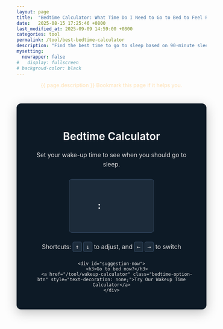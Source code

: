 ```yaml
---
layout: page
title:  "Bedtime Calculator: What Time Do I Need to Go to Bed to Feel Refreshed?"
date:   2025-08-15 17:25:46 +0800
last_modified_at: 2025-09-09 14:59:00 +0800
categories: tool
permalink: /tool/best-bedtime-calculator
description: "Find the best time to go to sleep based on 90-minute sleep cycles. It can help you wake up feeling refreshed and energetic."
mysetting:
  nowrapper: false
#   display: fullscreen
# backgroud-color: black
---
```



<p style="text-align:center;color:#FFE0B2">{{ page.description }} Bookmark this page if it helps you.</p>
<!-- <p class="bookmark-hint">Like this tool? Press <span id="bookmark-keys"></span> to bookmark it for later.</p> -->
<style>
    #sleep-calculator-container {
        font-family: -apple-system, BlinkMacSystemFont, "Segoe UI", Roboto, Helvetica, Arial, sans-serif;
        max-width: 500px;
        margin: 40px auto;
        padding: 30px;
        border-radius: 12px;
        box-shadow: 0 8px 30px rgba(0,0,0,0.25);
        background: #0d1a26;
        color: #e0e0e0;
        text-align: center;
    }
    #sleep-calculator-container h1 {
        color: #ffffff;
        font-weight: 600;
        margin-bottom: 20px;
    }
    #sleep-calculator-container p {
        color: #e0e0e0;
        font-size: 16px;
        line-height: 1.6;
        margin-bottom: 25px;
    }
    #controls {
        display: flex;
        justify-content: center;
        align-items: center;
        gap: 15px;
        margin-bottom: 25px;
    }
    .custom-time-picker {
        display: flex;
        align-items: center;
        gap: 5px;
        padding: 10px;
        border-radius: 8px;
        background-color: #1c2b3a;
        border: 1px solid #3a506b;
        height: 120px;
    }
    .time-picker-separator {
        font-size: 24px;
        font-weight: bold;
        color: #ffffff;
    }
    .time-scroller {
        height: 100%;
        width: 60px;
        overflow: hidden;
        position: relative;
        cursor: ns-resize;
    }
    .scroller-list {
        text-align: center;
        position: absolute;
        top: 0;
        left: 0;
        width: 100%;
        transition: transform 0.15s ease-out;
    }
    .scroller-item {
        height: 40px;
        line-height: 40px;
        font-size: 18px;
        color: #8492a6;
        transition: all 0.2s;
    }
    .scroller-item.active {
        color: #00c7b4;
        font-weight: 600;
        font-size: 22px;
    }
    .scroller-overlay {
        position: absolute;
        top: 0;
        left: 0;
        width: 100%;
        height: 100%;
        background: linear-gradient(to bottom, #1c2b3a 0%, rgba(28,43,58,0) 40%, rgba(28,43,58,0) 60%, #1c2b3a 100%);
        pointer-events: none;
    }
    .scroller-selection {
        position: absolute;
        top: 50%;
        left: 0;
        width: 100%;
        height: 40px;
        transform: translateY(-50%);
        border-top: 1px solid #00c7b4;
        border-bottom: 1px solid #00c7b4;
        pointer-events: none;
    }
    .keyboard-hint {
        font-size: 14px;
        color: #8492a6;
        margin-top: 15px;
        text-align: center;
    }
    .keyboard-hint kbd {
        background-color: #1c2b3a;
        color: #e0e0e0;
        padding: 3px 6px;
        border-radius: 4px;
        font-family: monospace;
        border: 1px solid #3a506b;
    }
    #results-container {
        margin-top: 20px;
    }
    #results-title {
        font-size: 18px;
        font-weight: 500;
        color: #ffffff;
        margin-bottom: 15px;
    }
    #bedtime-options {
        display: flex;
        flex-wrap: wrap;
        justify-content: center;
        gap: 12px;
    }
    .bedtime {
        background-color: #00c7b4;
        color: #0d1a26;
        padding: 6px 12px;
        border-radius: 20px;
        font-size: 16px;
        font-weight: 600;
        display: flex;
        flex-direction: column;
        align-items: center;
        min-width: 100px;
    }
    .duration-annotation {
        font-size: 12px;
        color: #1c2b3a;
        margin-top: 2px;
        font-weight: 500;
    }
    #suggestion-now {
        margin-top: 10px;
        padding: 20px;
        border-radius: 8px;
    }
    #suggestion-now h3 {
        color: #00c7b4;
        font-weight: 600;
        margin-bottom: 20px;
        font-size: 18px;
    }
    #suggestion-now p {
        font-size: 15px;
        margin-bottom: 15px;
    }
    .btn {
        background-color: #00c7b4;
        color: #0d1a26;
        border: none;
        padding: 12px 24px;
        border-radius: 25px;
        font-size: 16px;
        font-weight: 600;
        cursor: pointer;
        transition: background-color 0.2s;
        margin-top: 15px;
        display: inline-block;
    }
    .btn:hover {
        background-color: #00a896;
    }

    .bedtime-option-btn {
        background-color: #1c2b3a;
        color: #00c7b4;
        border: 1px solid #00c7b4;
        padding: 10px 15px;
        border-radius: 20px;
        font-size: 14px;
        font-weight: 600;
        cursor: pointer;
        transition: all 0.2s;
    }
    .bedtime-option-btn:hover, .bedtime-option-btn.active {
        background-color: #00c7b4;
        color: #0d1a26;
    }
    
</style>

<div id="sleep-calculator-container">
    <h1>Bedtime Calculator</h1>
    <p>Set your wake-up time to see when you should go to sleep.</p>
    <div id="controls">
        <div class="custom-time-picker">
            <div class="time-scroller" id="hour-scroller"></div>
            <span class="time-picker-separator">:</span>
            <div class="time-scroller" id="minute-scroller"></div>
            <div class="time-scroller" id="ampm-scroller"></div>
        </div>
    </div>
    <p class="keyboard-hint">Shortcuts:  <kbd>↑</kbd> <kbd>↓</kbd> to adjust, and <kbd>←</kbd> <kbd>→</kbd> to switch</p>
    <div id="results-container" style="display: none;">
        <h3 id="results-title">To wake up refreshed at <span id="wake-up-time"></span>, try to fall asleep at one of these times: <small style="font-weight: normal;">(Includes 15 mins to fall asleep & 90-min sleep cycles)</small></h3>
        <div id="bedtime-options"></div>
                                <div style="background-color: #1c2b3a; border-left: 5px solid #00c7b4; padding: 15px; margin: 20px 0 0 0; border-radius: 4px; color: #e0e0e0; font-size: 15px; text-align: left;">
          <p style="margin: 0 0 10px 0; font-weight: bold;"><span style="color: #ff6b6b;">❤</span> British Heart Foundation Advice: <a href="https://www.bhf.org.uk/informationsupport/heart-matters-magazine/news/behind-the-headlines/sleep-time-and-heart-disease" target="_blank" style="color: #8492a6; text-decoration: none; font-size: 12px;">(read more)</a></p>
          <ul style="margin: 0; padding-left: 0; list-style-type: none;">
            <li style="margin-bottom: 10px; padding-left: 20px; position: relative;">
              <span style="position: absolute; left: 0; color: #00c7b4;">✔</span>
              Sleep between <strong>10pm-11pm</strong> for a healthier heart.
            </li>
            <li style="padding-left: 20px; position: relative;">
              <span style="position: absolute; left: 0; color: #00c7b4;">✔</span>
              Most adults should aim for <strong>7 to 9 hours</strong> of sleep per night.
            </li>
          </ul>
        </div>
    </div>
    
    <div id="suggestion-now">
        <h3>Go to bed now?</h3>
        <a href="/tool/wakeup-calculator" class="bedtime-option-btn" style="text-decoration: none;">Try Our Wakeup Time Calculator</a>
    </div>
</div>

<script>
    function formatTime(date) {
        let hours = date.getHours();
        let minutes = date.getMinutes();
        const ampm = hours >= 12 ? 'PM' : 'AM';
        hours = hours % 12;
        hours = hours ? hours : 12; // the hour '0' should be '12'
        minutes = minutes < 10 ? '0' + minutes : minutes;
        return hours + ':' + minutes + ' ' + ampm;
    }

    function createScroller(containerId, items, prevScrollerId, nextScrollerId) {
        const container = document.getElementById(containerId);
        const list = document.createElement('div');
        list.className = 'scroller-list';
        
        const paddingItems = 1;
        for(let i=0; i<paddingItems; i++) {
            const el = document.createElement('div');
            el.className = 'scroller-item';
            list.appendChild(el);
        }

        items.forEach(item => {
            const el = document.createElement('div');
            el.className = 'scroller-item';
            el.textContent = item;
            list.appendChild(el);
        });

        for(let i=0; i<paddingItems; i++) {
            const el = document.createElement('div');
            el.className = 'scroller-item';
            list.appendChild(el);
        }

        container.appendChild(list);
        const overlay = document.createElement('div');
        overlay.className = 'scroller-overlay';
        container.appendChild(overlay);
        const selection = document.createElement('div');
        selection.className = 'scroller-selection';
        container.appendChild(selection);

        const itemHeight = 40;
        let currentIndex = 0;
        let realTranslateY = 0;

        function updateActive() {
            const listItems = list.children;
            for(let i=0; i<listItems.length; i++) {
                listItems[i].classList.remove('active');
            }
            listItems[currentIndex + paddingItems].classList.add('active');
            realTranslateY = -currentIndex * itemHeight;
            list.style.transition = 'transform 0.15s ease-out';
            list.style.transform = `translateY(${realTranslateY}px)`;
            calculateBedtimes();
        }

        let wheelingTimeout;
        container.addEventListener('wheel', e => {
            e.preventDefault();
            
            list.style.transition = 'none';
            realTranslateY -= e.deltaY * 0.5; // Adjust sensitivity

            const maxTranslateY = 0;
            const minTranslateY = -(items.length - 1) * itemHeight;
            realTranslateY = Math.max(minTranslateY, Math.min(maxTranslateY, realTranslateY));

            list.style.transform = `translateY(${realTranslateY}px)`;

            clearTimeout(wheelingTimeout);
            wheelingTimeout = setTimeout(() => {
                list.style.transition = 'transform 0.15s ease-out';
                currentIndex = Math.round(-realTranslateY / itemHeight);
                currentIndex = Math.max(0, Math.min(items.length - 1, currentIndex));
                updateActive();
            }, 150);
        });

        let isDragging = false;
        let startY;
        let startTranslateY;

        container.addEventListener('touchstart', e => {
            e.preventDefault();
            isDragging = true;
            startY = e.touches[0].clientY;
            startTranslateY = realTranslateY;
            list.style.transition = 'none';
        }, { passive: false });

        container.addEventListener('touchmove', e => {
            if (!isDragging) return;
            e.preventDefault();
            const deltaY = e.touches[0].clientY - startY;
            realTranslateY = startTranslateY + deltaY;
            
            const maxTranslateY = 0;
            const minTranslateY = -(items.length - 1) * itemHeight;
            realTranslateY = Math.max(minTranslateY, Math.min(maxTranslateY, realTranslateY));

            list.style.transform = `translateY(${realTranslateY}px)`;
        }, { passive: false });

        container.addEventListener('touchend', e => {
            if (!isDragging) return;
            isDragging = false;
            list.style.transition = 'transform 0.15s ease-out';
            
            const currentTransform = list.style.transform;
            const currentTranslateY = currentTransform ? parseFloat(currentTransform.replace('translateY(', '').replace('px)', '')) : 0;

            currentIndex = Math.round(-currentTranslateY / itemHeight);
            currentIndex = Math.max(0, Math.min(items.length - 1, currentIndex));
            updateActive();
        });

        // Keyboard and Click support
        container.tabIndex = 0; // Make focusable
        container.style.outline = 'none'; // Remove default outline

        container.addEventListener('focus', () => {
            selection.style.borderColor = '#ffc107'; // Highlight when focused
        });
        container.addEventListener('blur', () => {
            selection.style.borderColor = '#00c7b4'; // Revert on blur
        });

        container.addEventListener('keydown', e => {
            if (e.key === 'ArrowUp') {
                e.preventDefault();
                currentIndex = Math.max(0, currentIndex - 1);
                updateActive();
            } else if (e.key === 'ArrowDown') {
                e.preventDefault();
                currentIndex = Math.min(items.length - 1, currentIndex + 1);
                updateActive();
            } else if (e.key === 'ArrowLeft') {
                e.preventDefault();
                if (prevScrollerId) document.getElementById(prevScrollerId).focus();
            } else if (e.key === 'ArrowRight') {
                e.preventDefault();
                if (nextScrollerId) document.getElementById(nextScrollerId).focus();
            }
        });

        if (containerId === 'ampm-scroller') {
            container.addEventListener('click', () => {
                currentIndex = (currentIndex + 1) % items.length;
                updateActive();
            });
        }

        function setValue(value) {
            const index = items.indexOf(value);
            if (index !== -1) {
                currentIndex = index;
                updateActive();
            }
        }
        
        function getValue() {
            return items[currentIndex];
        }

        return { setValue, getValue, updateActive };
    }

    const hours = Array.from({length: 12}, (_, i) => i + 1);
    const minutes = Array.from({length: 60}, (_, i) => i.toString().padStart(2, '0'));
    const ampm = ['AM', 'PM'];

    const hourScroller = createScroller('hour-scroller', hours, 'ampm-scroller', 'minute-scroller');
    const minuteScroller = createScroller('minute-scroller', minutes, 'hour-scroller', 'ampm-scroller');
    const ampmScroller = createScroller('ampm-scroller', ampm, 'minute-scroller', 'hour-scroller');

    function calculateBedtimes() {
        let hour = parseInt(hourScroller.getValue(), 10);
        let minute = parseInt(minuteScroller.getValue(), 10);
        const ampmVal = ampmScroller.getValue();

        if (isNaN(hour) || isNaN(minute)) {
            return;
        }
        
        if (ampmVal === 'PM' && hour < 12) {
            hour += 12;
        }
        if (ampmVal === 'AM' && hour === 12) {
            hour = 0;
        }

        const wakeUpDate = new Date();
        wakeUpDate.setHours(hour, minute, 0, 0);

        const resultsContainer = document.getElementById('results-container');
        const resultsTitle = document.getElementById('results-title');
        const bedtimeOptionsContainer = document.getElementById('bedtime-options');

        if (!resultsContainer || !resultsTitle || !bedtimeOptionsContainer) return;

        document.getElementById('wake-up-time').textContent = formatTime(wakeUpDate);
        resultsContainer.style.display = 'block';

        bedtimeOptionsContainer.innerHTML = '';

        const sleepOnsetMinutes = 15;
        const sleepCycleMinutes = 90;
        const numberOfCycles = 6;
        const bedtimes = [];

        let bedtime = new Date(wakeUpDate.getTime());

        for (let i = 0; i < numberOfCycles; i++) {
            bedtime.setMinutes(bedtime.getMinutes() - sleepCycleMinutes);
            let finalBedtime = new Date(bedtime.getTime());
            finalBedtime.setMinutes(finalBedtime.getMinutes() - sleepOnsetMinutes);
            
            const cycles = i + 1;
            const durationHours = Math.floor((cycles * sleepCycleMinutes) / 60);
            const durationMinutes = (cycles * sleepCycleMinutes) % 60;
            let durationText = `${durationHours}h`;
            if (durationMinutes > 0) {
                durationText += ` ${durationMinutes}m`;
            }

            bedtimes.push({time: finalBedtime, duration: durationText});
        }

        bedtimes.sort((a, b) => a.time - b.time);

        bedtimes.forEach(bt => {
            const bedtimeElement = document.createElement('div');
            bedtimeElement.className = 'bedtime';
            
            const timeSpan = document.createElement('span');
            timeSpan.textContent = formatTime(bt.time);
            
            const durationSpan = document.createElement('span');
            durationSpan.className = 'duration-annotation';
            durationSpan.textContent = `(${bt.duration} sleep)`;

            bedtimeElement.appendChild(timeSpan);
            bedtimeElement.appendChild(durationSpan);
            bedtimeOptionsContainer.appendChild(bedtimeElement);
        });
    }

    

    function setInitialTime() {
        const now = new Date();
        now.setHours(now.getHours() + 9);
        now.setMinutes(now.getMinutes() + 30);

        let initialHour = now.getHours();
        const initialMinute = now.getMinutes();
        const initialAmpm = initialHour >= 12 ? 'PM' : 'AM';

        initialHour = initialHour % 12;
        initialHour = initialHour ? initialHour : 12;

        hourScroller.setValue(initialHour);
        minuteScroller.setValue(initialMinute.toString().padStart(2, '0'));
        ampmScroller.setValue(initialAmpm);

        document.getElementById('hour-scroller').focus();
    }

    setInitialTime();
</script>


